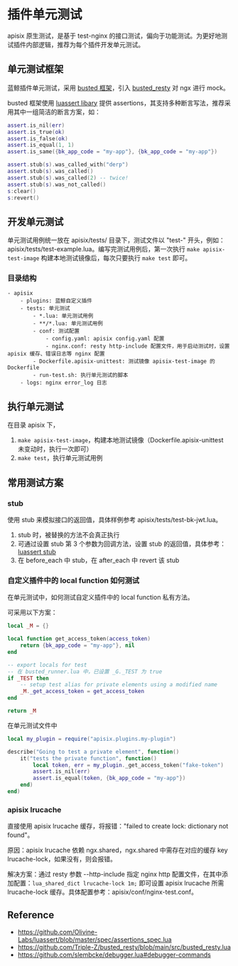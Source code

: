 # 插件单元测试

apisix 原生测试，是基于 test-nginx 的接口测试，偏向于功能测试。为更好地测试插件内部逻辑，推荐为每个插件开发单元测试。

## 单元测试框架

蓝鲸插件单元测试，采用 [busted 框架](https://olivinelabs.com/busted/)，引入 [busted_resty](https://github.com/Triple-Z/busted_resty/blob/main/src/busted_resty.lua) 对 ngx 进行 mock。

busted 框架使用 [luassert libary](https://github.com/Olivine-Labs/luassert) 提供 assertions，其支持多种断言写法，推荐采用其中一组简洁的断言方案，如：

```lua
assert.is_nil(err)
assert.is_true(ok)
assert.is_false(ok)
assert.is_equal(1, 1)
assert.is_same({bk_app_code = "my-app"}, {bk_app_code = "my-app"})

assert.stub(s).was_called_with("derp")
assert.stub(s).was_called()
assert.stub(s).was_called(2) -- twice!
assert.stub(s).was_not_called()
s:clear()
s:revert()
```

## 开发单元测试

单元测试用例统一放在 apisix/tests/ 目录下，测试文件以 "test-" 开头，例如：apisix/tests/test-example.lua。编写完测试用例后，第一次执行 `make apisix-test-image` 构建本地测试镜像后，每次只要执行 `make test` 即可。

### 目录结构

```text
- apisix
    - plugins: 蓝鲸自定义插件
    - tests: 单元测试
        - *.lua: 单元测试用例
        - **/*.lua: 单元测试用例
        - conf: 测试配置
            - config.yaml: apisix config.yaml 配置
            - nginx.conf: resty http-include 配置文件，用于启动测试时，设置 apisix 缓存、错误日志等 nginx 配置
        - Dockerfile.apisix-unittest: 测试镜像 apisix-test-image 的 Dockerfile
        - run-test.sh: 执行单元测试的脚本
    - logs: nginx error_log 日志
```

## 执行单元测试

在目录 apisix 下，

1. `make apisix-test-image`，构建本地测试镜像（Dockerfile.apisix-unittest 未变动时，执行一次即可）
2. `make test`，执行单元测试用例

## 常用测试方案

### stub

使用 stub 来模拟接口的返回值，具体样例参考 apisix/tests/test-bk-jwt.lua。

1. stub 时，被替换的方法不会真正执行
2. 可通过设置 stub 第 3 个参数为回调方法，设置 stub 的返回值，具体参考：[luassert stub](https://github.com/Olivine-Labs/luassert/blob/master/src/stub.lua)
3. 在 before_each 中 stub，在 after_each 中 revert 该 stub

### 自定义插件中的 local function 如何测试

在单元测试中，如何测试自定义插件中的 local function 私有方法。

可采用以下方案：

```lua
local _M = {}

local function get_access_token(access_token)
    return {bk_app_code = "my-app"}, nil
end

-- export locals for test
-- 在 busted_runner.lua 中，已设置 _G._TEST 为 true
if _TEST then
    -- setup test alias for private elements using a modified name
    _M._get_access_token = get_access_token
end

return _M
```

在单元测试文件中

```lua
local my_plugin = require("apisix.plugins.my-plugin")

describe("Going to test a private element", function()
    it("tests the private function", function()
        local token, err = my_plugin._get_access_token("fake-token")
        assert.is_nil(err)
        assert.is_equal(token, {bk_app_code = "my-app"})
    end)
end)
```

### apisix lrucache

直接使用 apisix lrucache 缓存，将报错："failed to create lock: dictionary not found"。

原因：apisix lrucache 依赖 ngx.shared，ngx.shared 中需存在对应的缓存 key lrucache-lock，如果没有，则会报错。

解决方案：通过 resty 参数 --http-include 指定 nginx http 配置文件，在其中添加配置：`lua_shared_dict lrucache-lock 1m;` 即可设置 apisix lrucache 所需 lrucache-lock 缓存。具体配置参考：apisix/conf/nginx-test.conf。

## Reference

- https://github.com/Olivine-Labs/luassert/blob/master/spec/assertions_spec.lua
- https://github.com/Triple-Z/busted_resty/blob/main/src/busted_resty.lua
- https://github.com/slembcke/debugger.lua#debugger-commands
